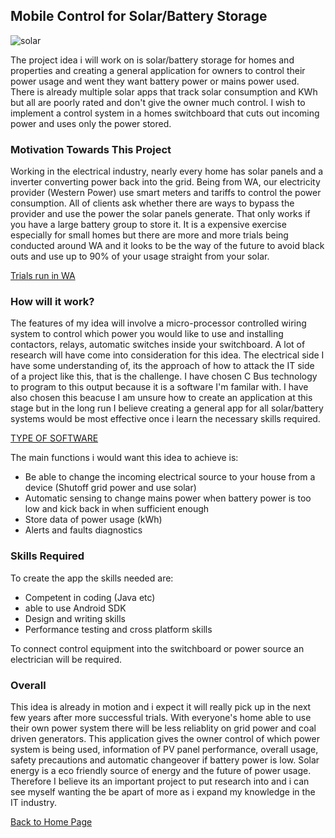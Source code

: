 ## Mobile Control for Solar/Battery Storage

![solar](https://user-images.githubusercontent.com/48243224/54472570-28ea7080-4805-11e9-96b2-b402f7b9bd82.jpg)

The project idea i will work on is solar/battery storage for homes and properties and creating a general application for owners to control their power usage and went they want battery power or mains power used. There is already multiple solar apps that track solar consumption and KWh but all are poorly rated and don't give the owner much control. I wish to implement a control system in a homes switchboard that cuts out incoming power and uses only the power stored. 

### Motivation Towards This Project

Working in the electrical industry, nearly every home has solar panels and a inverter converting power back into the grid. Being from WA, our electricity provider (Western Power) use smart meters and tariffs to control the power consumption. All of clients ask whether there are ways to bypass the provider and use the power the solar panels generate. That only works if you have a  large battery group to store it. It is a expensive exercise especially for small homes but there are more and more trials being conducted around WA and it looks to be the way of the future to avoid black outs and use up to 90% of your usage straight from your solar.

[Trials run in WA](https://westernpower.com.au/energy-solutions/projects-and-trials/stand-alone-power-systems-trial/)

### How will it work?

The features of my idea will involve a micro-processor controlled wiring system to control which power you would like to use and installing contactors, relays, automatic switches inside your switchboard. A lot of research will have come into consideration for this idea. The electrical side I have some understanding of, its the approach of how to attack the IT side of a project like this, that is the challenge. I have chosen C Bus technology to program to this output because it is a software I'm familar with. I have also chosen this beacuse I am unsure how to create an application at this stage but in the long run I believe creating a general app for all solar/battery systems would be most effective once i learn the necessary skills required.

[TYPE OF SOFTWARE](https://www.clipsal.com/Trade/Products/Integrated-Systems/C-Bus-Control-and-Management-System/C-Bus-Software)

The main functions i would want this idea to achieve is:

- Be able to change the incoming electrical source to your house from a device (Shutoff grid power and use solar)
- Automatic sensing to change mains power when battery power is too low and kick back in when sufficient enough
- Store data of power usage (kWh)
- Alerts and faults diagnostics

### Skills Required
To create the app the skills needed are:
- Competent in coding (Java etc)
- able to use Android SDK
- Design and writing skills
- Performance testing and cross platform skills

To connect control equipment into the switchboard or power source an electrician will be required.

### Overall
This idea is already in motion and i expect it will really pick up in the next few years after more successful trials. With everyone's home able to use their own power system there will be less reliablity on grid power and coal driven generators. This application gives the owner control of which power system is being used, information of PV panel performance, overall usage, safety precautions and automatic changeover if battery power is low. Solar energy is a eco friendly source of energy and the future of power usage. Therefore I believe its an important project to put research into and i can see myself wanting the be apart of more as i expand my knowledge in the IT industry.

[Back to Home Page](https://lightfoot610.github.io/MyProfile/)
